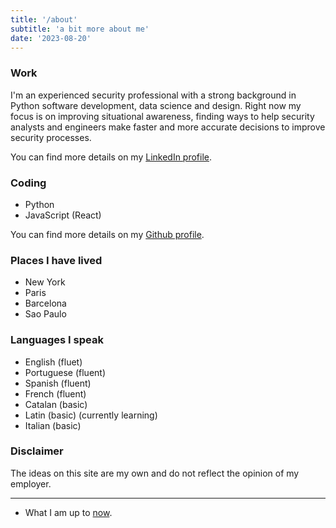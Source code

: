 ```yaml
---
title: '/about'
subtitle: 'a bit more about me'
date: '2023-08-20'
---
```


### Work

I'm an experienced security professional with a strong background in Python software development, data science and design. Right now my focus is on improving situational awareness, finding ways to help security analysts and engineers make faster and more accurate decisions to improve security processes.

You can find more details on my [LinkedIn profile](https://linkedin.com/in/felipemoreno).

### Coding

- Python
- JavaScript (React)

You can find more details on my [Github profile](https://github.com/flpm).

### Places I have lived

- New York
- Paris
- Barcelona
- Sao Paulo

### Languages I speak

- English (fluet)
- Portuguese (fluent)
- Spanish (fluent)
- French (fluent)
- Catalan (basic)
- Latin (basic) (currently learning)
- Italian (basic)


### Disclaimer

The ideas on this site are my own and do not reflect the opinion of my employer.

---

- What I am up to [now](/now).